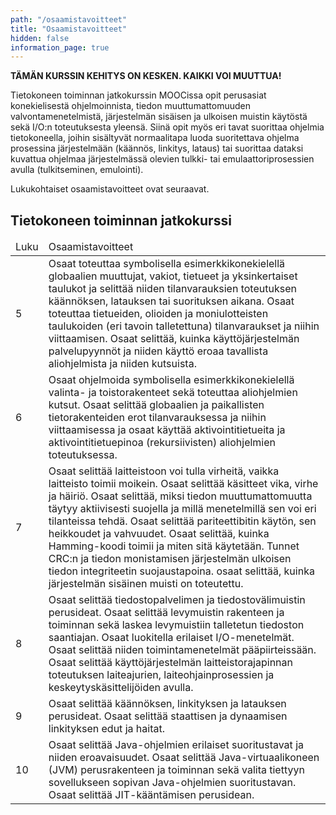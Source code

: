 ```yaml
---
path: "/osaamistavoitteet"
title: "Osaamistavoitteet"
hidden: false
information_page: true
---
```



**TÄMÄN KURSSIN KEHITYS ON KESKEN. KAIKKI VOI MUUTTUA!**

Tietokoneen toiminnan jatkokurssin MOOCissa opit perusasiat konekielisestä ohjelmoinnista, tiedon muuttumattomuuden valvontamenetelmistä, järjestelmän sisäisen ja ulkoisen muistin käytöstä sekä I/O:n toteutuksesta yleensä. Siinä opit myös eri tavat suorittaa ohjelmia tietokoneella, joihin sisältyvät normaalitapa luoda suoritettava ohjelma prosessina järjestelmään (käännös, linkitys, lataus) tai suorittaa dataksi kuvattua ohjelmaa järjestelmässä olevien tulkki- tai emulaattoriprosessien avulla (tulkitseminen, emulointi). 

Lukukohtaiset osaamistavoitteet ovat seuraavat.

## Tietokoneen toiminnan jatkokurssi

<table>
    <thead>
    <tr>
        <td>Luku</td>
        <td>Osaamistavoitteet</td>
    </tr>
    </thead>
    <tbody>
    <tr>
        <td>5</td>
        <td>
Osaat toteuttaa symbolisella esimerkkikonekielellä globaalien muuttujat, vakiot, tietueet ja yksinkertaiset taulukot ja selittää niiden tilanvarauksien toteutuksen käännöksen, latauksen tai suorituksen aikana. Osaat toteuttaa tietueiden, olioiden ja moniulotteisten taulukoiden (eri tavoin talletettuna) tilanvaraukset ja niihin viittaamisen. Osaat selittää, kuinka käyttöjärjestelmän palvelupyynnöt ja niiden käyttö eroaa tavallista aliohjelmista ja niiden kutsuista.
        </td>
    </tr>
    <tr>
        <td>6</td>
        <td>
Osaat ohjelmoida symbolisella esimerkkikonekielellä valinta- ja toistorakenteet sekä toteuttaa aliohjelmien kutsut. Osaat selittää globaalien ja paikallisten tietorakenteiden erot tilanvarauksessa ja niihin viittaamisessa ja osaat käyttää aktivointitietueita ja aktivointitietuepinoa (rekursiivisten) aliohjelmien toteutuksessa.
        </td>
    </tr>
    <tr>
        <td>7</td>
        <td>
Osaat selittää laitteistoon voi tulla virheitä, vaikka laitteisto toimii moikein. Osaat selittää käsitteet vika, virhe ja häiriö.  Osaat selittää, miksi tiedon muuttumattomuutta täytyy aktiivisesti suojella ja millä menetelmillä sen voi eri tilanteissa tehdä. Osaat selittää pariteettibitin käytön, sen heikkoudet ja vahvuudet. Osaat selittää, kuinka Hamming-koodi toimii ja miten sitä käytetään. Tunnet CRC:n ja tiedon monistamisen järjestelmän ulkoisen tiedon integriteetin suojaustapoina. osaat selittää, kuinka järjestelmän sisäinen muisti on toteutettu.
        </td>
    </tr>
    <tr>
        <td>8</td>
        <td>
Osaat selittää tiedostopalvelimen ja tiedostovälimuistin perusideat. Osaat selittää levymuistin rakenteen ja toiminnan sekä laskea levymuistiin talletetun tiedoston saantiajan. Osaat luokitella erilaiset I/O-menetelmät. Osaat selittää niiden toimintamenetelmät pääpiirteissään. Osaat selittää käyttöjärjestelmän laitteistorajapinnan toteutuksen laiteajurien, laiteohjainprosessien ja keskeytyskäsittelijöiden avulla.  
        </td>
    </tr>    <tr>
        <td>9</td>
        <td>
Osaat selittää käännöksen, linkityksen ja latauksen perusideat. Osaat selittää staattisen ja dynaamisen linkityksen edut ja haitat.
        </td>
    </tr>
    <tr>
        <td>10</td>
        <td>
Osaat selittää Java-ohjelmien erilaiset suoritustavat ja niiden eroavaisuudet. Osaat selittää Java-virtuaalikoneen (JVM) perusrakenteen ja toiminnan sekä valita tiettyyn sovellukseen sopivan Java-ohjelmien suoritustavan. Osaat selittää JIT-kääntämisen perusidean.
        </td>
    </tr>
    </tbody>
</table>
